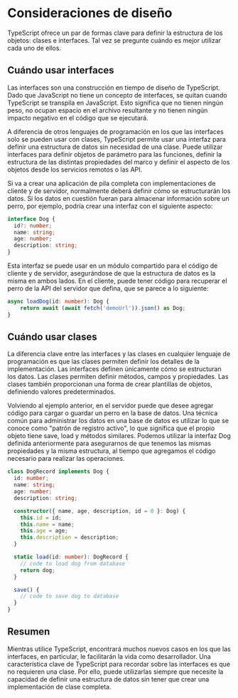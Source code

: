 # Consideraciones de diseño

TypeScript ofrece un par de formas clave para definir la estructura de los objetos: clases e interfaces. Tal vez se pregunte cuándo es mejor utilizar cada uno de ellos.

## Cuándo usar interfaces

Las interfaces son una construcción en tiempo de diseño de TypeScript. Dado que JavaScript no tiene un concepto de interfaces, se quitan cuando TypeScript se transpila en JavaScript. Esto significa que no tienen ningún peso, no ocupan espacio en el archivo resultante y no tienen ningún impacto negativo en el código que se ejecutará.

A diferencia de otros lenguajes de programación en los que las interfaces solo se pueden usar con clases, TypeScript permite usar una interfaz para definir una estructura de datos sin necesidad de una clase. Puede utilizar interfaces para definir objetos de parámetro para las funciones, definir la estructura de las distintas propiedades del marco y definir el aspecto de los objetos desde los servicios remotos o las API.

Si va a crear una aplicación de pila completa con implementaciones de cliente y de servidor, normalmente deberá definir cómo se estructurarán los datos. Si los datos en cuestión fueran para almacenar información sobre un perro, por ejemplo, podría crear una interfaz con el siguiente aspecto:

```ts
interface Dog {
  id?: number;
  name: string;
  age: number;
  description: string;
}
```

Esta interfaz se puede usar en un módulo compartido para el código de cliente y de servidor, asegurándose de que la estructura de datos es la misma en ambos lados. En el cliente, puede tener código para recuperar el perro de la API del servidor que defina, que se parece a lo siguiente:

```ts
async loadDog(id: number): Dog {
    return await (await fetch('demoUrl')).json() as Dog;
}
```

## Cuándo usar clases

La diferencia clave entre las interfaces y las clases en cualquier lenguaje de programación es que las clases permiten definir los detalles de la implementación. Las interfaces definen únicamente cómo se estructuran los datos. Las clases permiten definir métodos, campos y propiedades. Las clases también proporcionan una forma de crear plantillas de objetos, definiendo valores predeterminados.

Volviendo al ejemplo anterior, en el servidor puede que desee agregar código para cargar o guardar un perro en la base de datos. Una técnica común para administrar los datos en una base de datos es utilizar lo que se conoce como "patrón de registro activo", lo que significa que el propio objeto tiene save, load y métodos similares. Podemos utilizar la interfaz Dog definida anteriormente para asegurarnos de que tenemos las mismas propiedades y la misma estructura, al tiempo que agregamos el código necesario para realizar las operaciones.

```ts
class DogRecord implements Dog {
  id: number;
  name: string;
  age: number;
  description: string;

  constructor({ name, age, description, id = 0 }: Dog) {
    this.id = id;
    this.name = name;
    this.age = age;
    this.description = description;
  }

  static load(id: number): DogRecord {
    // code to load dog from database
    return dog;
  }

  save() {
    // code to save dog to database
  }
}
```

## Resumen

Mientras utilice TypeScript, encontrará muchos nuevos casos en los que las interfaces, en particular, le facilitarán la vida como desarrollador. Una característica clave de TypeScript para recordar sobre las interfaces es que no requieren una clase. Por ello, puede utilizarlas siempre que necesite la capacidad de definir una estructura de datos sin tener que crear una implementación de clase completa.
